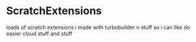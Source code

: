 # ScratchExtensions
loads of scratch extensions i made with turbobuilder n stuff so i can like do easier cloud stuff and stuff
